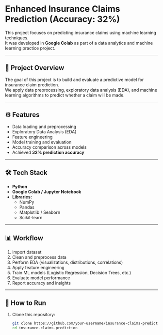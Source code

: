 # Enhanced Insurance Claims Prediction (Accuracy: 32%)

This project focuses on predicting insurance claims using machine learning techniques.  
It was developed in **Google Colab** as part of a data analytics and machine learning practice project.

---

## 📌 Project Overview
The goal of this project is to build and evaluate a predictive model for insurance claim prediction.  
We apply data preprocessing, exploratory data analysis (EDA), and machine learning algorithms to predict whether a claim will be made.

---

## ⚙️ Features
- Data loading and preprocessing
- Exploratory Data Analysis (EDA)
- Feature engineering
- Model training and evaluation
- Accuracy comparison across models
- Achieved **32% prediction accuracy**

---

## 🛠️ Tech Stack
- **Python**
- **Google Colab / Jupyter Notebook**
- **Libraries:**
  - NumPy
  - Pandas
  - Matplotlib / Seaborn
  - Scikit-learn

---

## 📊 Workflow
1. Import dataset  
2. Clean and preprocess data  
3. Perform EDA (visualizations, distributions, correlations)  
4. Apply feature engineering  
5. Train ML models (Logistic Regression, Decision Trees, etc.)  
6. Evaluate model performance  
7. Report accuracy and insights  

---

## 🚀 How to Run
1. Clone this repository:
   ```bash
   git clone https://github.com/your-username/insurance-claims-prediction.git
   cd insurance-claims-prediction
